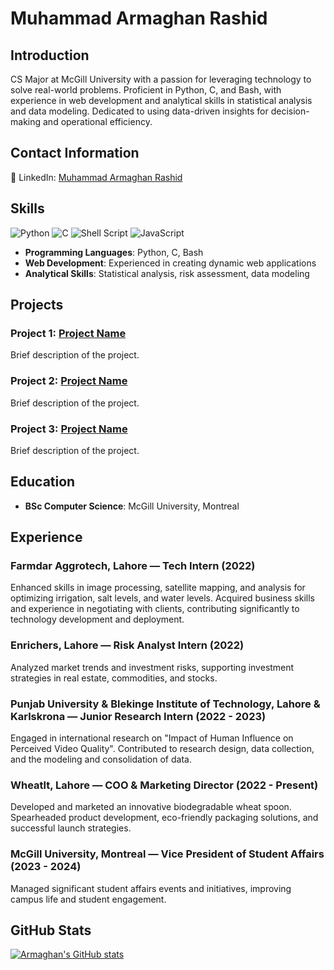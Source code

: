 # Muhammad Armaghan Rashid

## Introduction
CS Major at McGill University with a passion for leveraging technology to solve real-world problems. Proficient in Python, C, and Bash, with experience in web development and analytical skills in statistical analysis and data modeling. Dedicated to using data-driven insights for decision-making and operational efficiency.

## Contact Information
🔗 LinkedIn: [Muhammad Armaghan Rashid](https://www.linkedin.com/in/muhammad-armaghan-rashid-6515b1219)

## Skills
![Python](https://img.shields.io/badge/python-3670A0?style=for-the-badge&logo=python&logoColor=ffdd54) ![C](https://img.shields.io/badge/c-%2300599C.svg?style=for-the-badge&logo=c&logoColor=white) ![Shell Script](https://img.shields.io/badge/shell_script-%23121011.svg?style=for-the-badge&logo=gnu-bash&logoColor=white) ![JavaScript](https://img.shields.io/badge/javascript-%23323330.svg?style=for-the-badge&logo=javascript&logoColor=%23F7DF1E) 
- **Programming Languages**: Python, C, Bash
- **Web Development**: Experienced in creating dynamic web applications
- **Analytical Skills**: Statistical analysis, risk assessment, data modeling

## Projects
### Project 1: [Project Name](https://github.com/project-link)
Brief description of the project.

### Project 2: [Project Name](https://github.com/project-link)
Brief description of the project.

### Project 3: [Project Name](https://github.com/project-link)
Brief description of the project.

## Education
- **BSc Computer Science**: McGill University, Montreal

## Experience
### Farmdar Aggrotech, Lahore — Tech Intern (2022)
Enhanced skills in image processing, satellite mapping, and analysis for optimizing irrigation, salt levels, and water levels. Acquired business skills and experience in negotiating with clients, contributing significantly to technology development and deployment.

### Enrichers, Lahore — Risk Analyst Intern (2022)
Analyzed market trends and investment risks, supporting investment strategies in real estate, commodities, and stocks.

### Punjab University & Blekinge Institute of Technology, Lahore & Karlskrona — Junior Research Intern (2022 - 2023)
Engaged in international research on "Impact of Human Influence on Perceived Video Quality". Contributed to research design, data collection, and the modeling and consolidation of data.

### Wheatlt, Lahore — COO & Marketing Director (2022 - Present)
Developed and marketed an innovative biodegradable wheat spoon. Spearheaded product development, eco-friendly packaging solutions, and successful launch strategies.

### McGill University, Montreal — Vice President of Student Affairs (2023 - 2024)
Managed significant student affairs events and initiatives, improving campus life and student engagement.

## GitHub Stats
[![Armaghan's GitHub stats](https://github-readme-stats.vercel.app/api?username=armaghanrashid&show_icons=true&theme=dark)](https://github.com/armaghanrashid/github-readme-stats)

